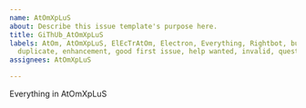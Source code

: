 ```yaml
---
name: AtOmXpLuS
about: Describe this issue template's purpose here.
title: GiThUb_AtOmXpLuS
labels: AtOm, AtOmXpLuS, ElEcTrAtOm, Electron, Everything, Rightbot, bug, documentation,
  duplicate, enhancement, good first issue, help wanted, invalid, question, wontfix
assignees: AtOmXpLuS

---
```


Everything in AtOmXpLuS
